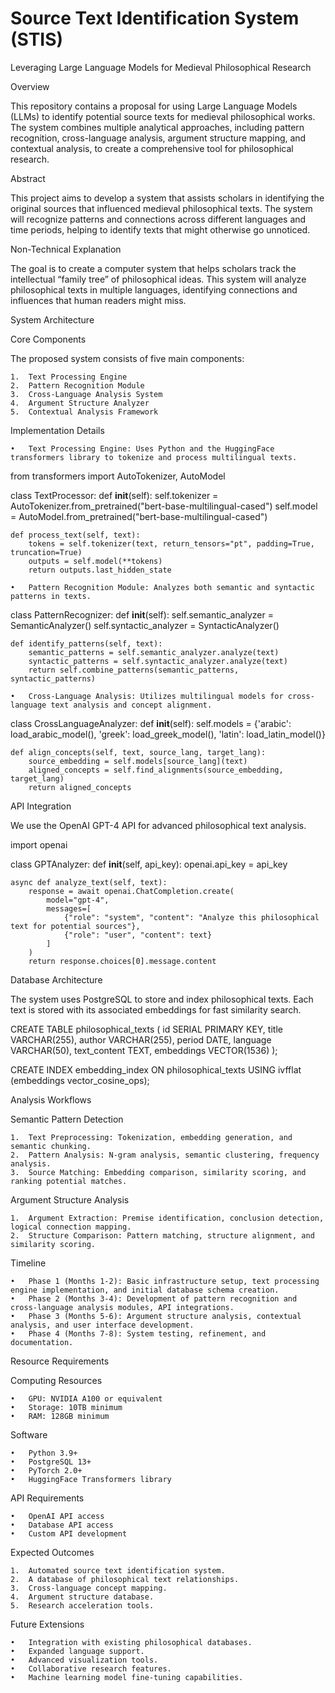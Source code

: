 # Source Text Identification System (STIS)

Leveraging Large Language Models for Medieval Philosophical Research

Overview

This repository contains a proposal for using Large Language Models (LLMs) to identify potential source texts for medieval philosophical works. The system combines multiple analytical approaches, including pattern recognition, cross-language analysis, argument structure mapping, and contextual analysis, to create a comprehensive tool for philosophical research.

Abstract

This project aims to develop a system that assists scholars in identifying the original sources that influenced medieval philosophical texts. The system will recognize patterns and connections across different languages and time periods, helping to identify texts that might otherwise go unnoticed.

Non-Technical Explanation

The goal is to create a computer system that helps scholars track the intellectual “family tree” of philosophical ideas. This system will analyze philosophical texts in multiple languages, identifying connections and influences that human readers might miss.

System Architecture

Core Components

The proposed system consists of five main components:

	1.	Text Processing Engine
	2.	Pattern Recognition Module
	3.	Cross-Language Analysis System
	4.	Argument Structure Analyzer
	5.	Contextual Analysis Framework

Implementation Details

	•	Text Processing Engine: Uses Python and the HuggingFace transformers library to tokenize and process multilingual texts.

from transformers import AutoTokenizer, AutoModel

class TextProcessor:
    def __init__(self):
        self.tokenizer = AutoTokenizer.from_pretrained("bert-base-multilingual-cased")
        self.model = AutoModel.from_pretrained("bert-base-multilingual-cased")
        
    def process_text(self, text):
        tokens = self.tokenizer(text, return_tensors="pt", padding=True, truncation=True)
        outputs = self.model(**tokens)
        return outputs.last_hidden_state

	•	Pattern Recognition Module: Analyzes both semantic and syntactic patterns in texts.

class PatternRecognizer:
    def __init__(self):
        self.semantic_analyzer = SemanticAnalyzer()
        self.syntactic_analyzer = SyntacticAnalyzer()
        
    def identify_patterns(self, text):
        semantic_patterns = self.semantic_analyzer.analyze(text)
        syntactic_patterns = self.syntactic_analyzer.analyze(text)
        return self.combine_patterns(semantic_patterns, syntactic_patterns)

	•	Cross-Language Analysis: Utilizes multilingual models for cross-language text analysis and concept alignment.

class CrossLanguageAnalyzer:
    def __init__(self):
        self.models = {'arabic': load_arabic_model(), 'greek': load_greek_model(), 'latin': load_latin_model()}
        
    def align_concepts(self, text, source_lang, target_lang):
        source_embedding = self.models[source_lang](text)
        aligned_concepts = self.find_alignments(source_embedding, target_lang)
        return aligned_concepts

API Integration

We use the OpenAI GPT-4 API for advanced philosophical text analysis.

import openai

class GPTAnalyzer:
    def __init__(self, api_key):
        openai.api_key = api_key
        
    async def analyze_text(self, text):
        response = await openai.ChatCompletion.create(
            model="gpt-4",
            messages=[
                {"role": "system", "content": "Analyze this philosophical text for potential sources"},
                {"role": "user", "content": text}
            ]
        )
        return response.choices[0].message.content

Database Architecture

The system uses PostgreSQL to store and index philosophical texts. Each text is stored with its associated embeddings for fast similarity search.

CREATE TABLE philosophical_texts (
    id SERIAL PRIMARY KEY,
    title VARCHAR(255),
    author VARCHAR(255),
    period DATE,
    language VARCHAR(50),
    text_content TEXT,
    embeddings VECTOR(1536)
);

CREATE INDEX embedding_index ON philosophical_texts USING ivfflat (embeddings vector_cosine_ops);

Analysis Workflows

Semantic Pattern Detection

	1.	Text Preprocessing: Tokenization, embedding generation, and semantic chunking.
	2.	Pattern Analysis: N-gram analysis, semantic clustering, frequency analysis.
	3.	Source Matching: Embedding comparison, similarity scoring, and ranking potential matches.

Argument Structure Analysis

	1.	Argument Extraction: Premise identification, conclusion detection, logical connection mapping.
	2.	Structure Comparison: Pattern matching, structure alignment, and similarity scoring.

Timeline

	•	Phase 1 (Months 1-2): Basic infrastructure setup, text processing engine implementation, and initial database schema creation.
	•	Phase 2 (Months 3-4): Development of pattern recognition and cross-language analysis modules, API integrations.
	•	Phase 3 (Months 5-6): Argument structure analysis, contextual analysis, and user interface development.
	•	Phase 4 (Months 7-8): System testing, refinement, and documentation.

Resource Requirements

Computing Resources

	•	GPU: NVIDIA A100 or equivalent
	•	Storage: 10TB minimum
	•	RAM: 128GB minimum

Software

	•	Python 3.9+
	•	PostgreSQL 13+
	•	PyTorch 2.0+
	•	HuggingFace Transformers library

API Requirements

	•	OpenAI API access
	•	Database API access
	•	Custom API development

Expected Outcomes

	1.	Automated source text identification system.
	2.	A database of philosophical text relationships.
	3.	Cross-language concept mapping.
	4.	Argument structure database.
	5.	Research acceleration tools.

Future Extensions

	•	Integration with existing philosophical databases.
	•	Expanded language support.
	•	Advanced visualization tools.
	•	Collaborative research features.
	•	Machine learning model fine-tuning capabilities.
